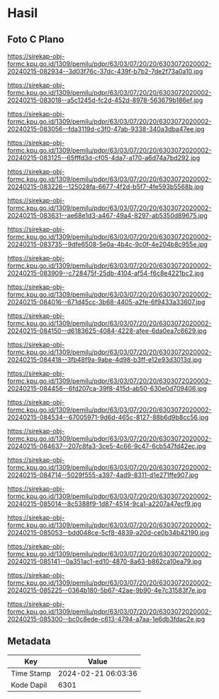 # Hasil

## Foto C Plano

https://sirekap-obj-formc.kpu.go.id/1309/pemilu/pdpr/63/03/07/20/20/6303072020002-20240215-082934--3d03f76c-37dc-439f-b7b2-7de2f73a0a10.jpg

https://sirekap-obj-formc.kpu.go.id/1309/pemilu/pdpr/63/03/07/20/20/6303072020002-20240215-083018--a5c1245d-fc2d-452d-8978-563679b186ef.jpg

https://sirekap-obj-formc.kpu.go.id/1309/pemilu/pdpr/63/03/07/20/20/6303072020002-20240215-083056--fda3119d-c3f0-47ab-9338-340a3dba47ee.jpg

https://sirekap-obj-formc.kpu.go.id/1309/pemilu/pdpr/63/03/07/20/20/6303072020002-20240215-083125--65fffd3d-cf05-4da7-a170-a6d74a7bd292.jpg

https://sirekap-obj-formc.kpu.go.id/1309/pemilu/pdpr/63/03/07/20/20/6303072020002-20240215-083226--125028fa-6677-4f2d-b5f7-4fe593b5568b.jpg

https://sirekap-obj-formc.kpu.go.id/1309/pemilu/pdpr/63/03/07/20/20/6303072020002-20240215-083631--ae68e1d3-a467-49a4-8297-ab5350d89675.jpg

https://sirekap-obj-formc.kpu.go.id/1309/pemilu/pdpr/63/03/07/20/20/6303072020002-20240215-083735--9dfe6508-5e0a-4b4c-9c0f-4e204b8c955e.jpg

https://sirekap-obj-formc.kpu.go.id/1309/pemilu/pdpr/63/03/07/20/20/6303072020002-20240215-083909--c728475f-25db-4104-af54-f6c8e4221bc2.jpg

https://sirekap-obj-formc.kpu.go.id/1309/pemilu/pdpr/63/03/07/20/20/6303072020002-20240215-084016--671d45cc-3b68-4405-a2fe-6f9433a33607.jpg

https://sirekap-obj-formc.kpu.go.id/1309/pemilu/pdpr/63/03/07/20/20/6303072020002-20240215-084150--d6183625-4084-4228-afee-6da0ea7c6629.jpg

https://sirekap-obj-formc.kpu.go.id/1309/pemilu/pdpr/63/03/07/20/20/6303072020002-20240215-084418--3fb48f9a-9abe-4d98-b3ff-e12e93d3013d.jpg

https://sirekap-obj-formc.kpu.go.id/1309/pemilu/pdpr/63/03/07/20/20/6303072020002-20240215-084456--6fd207ca-39f8-415d-ab50-630e0d709406.jpg

https://sirekap-obj-formc.kpu.go.id/1309/pemilu/pdpr/63/03/07/20/20/6303072020002-20240215-084534--67005971-9d6d-465c-8127-88b6d9b8cc56.jpg

https://sirekap-obj-formc.kpu.go.id/1309/pemilu/pdpr/63/03/07/20/20/6303072020002-20240215-084637--207c8fa3-3ce5-4c66-9c47-6cb547fd42ec.jpg

https://sirekap-obj-formc.kpu.go.id/1309/pemilu/pdpr/63/03/07/20/20/6303072020002-20240215-084714--5029f555-a397-4ad9-8311-d1e271ffe907.jpg

https://sirekap-obj-formc.kpu.go.id/1309/pemilu/pdpr/63/03/07/20/20/6303072020002-20240215-085014--8c5388f9-1d87-4514-9ca1-a2207a47ecf9.jpg

https://sirekap-obj-formc.kpu.go.id/1309/pemilu/pdpr/63/03/07/20/20/6303072020002-20240215-085053--bdd048ce-5cf8-4839-a20d-ce0b34b42190.jpg

https://sirekap-obj-formc.kpu.go.id/1309/pemilu/pdpr/63/03/07/20/20/6303072020002-20240215-085141--0a351ac1-ed10-4870-8a63-b862ca10ea79.jpg

https://sirekap-obj-formc.kpu.go.id/1309/pemilu/pdpr/63/03/07/20/20/6303072020002-20240215-085225--0364b180-5b67-42ae-9b90-4e7c31583f7e.jpg

https://sirekap-obj-formc.kpu.go.id/1309/pemilu/pdpr/63/03/07/20/20/6303072020002-20240215-085300--bc0c8ede-c613-4794-a7aa-1e6db3fdac2e.jpg


## Metadata

| Key        | Value               |
| ---------- | ------------------- |
| Time Stamp | 2024-02-21 06:03:36 |
| Kode Dapil | 6301                |




